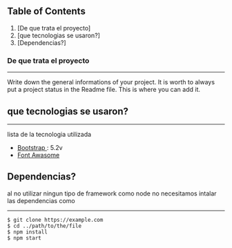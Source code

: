 ## Table of Contents
1. [De que trata el proyecto]
2. [que tecnologias se usaron?]
3. [Dependencias?]

### De que trata el proyecto
***
Write down the general informations of your project. It is worth to always put a project status in the Readme file. This is where you can add it. 
## que tecnologias se usaron?
***
 lista de la tecnologia utilizada
* [Bootstrap ](https://example.com): 5.2v
* [Font Awasome ](https://https://fontawesome.com)


## Dependencias?
al no utilizar ningun tipo de framework como node no necesitamos intalar las dependencias como
***
```
$ git clone https://example.com
$ cd ../path/to/the/file
$ npm install
$ npm start
```

